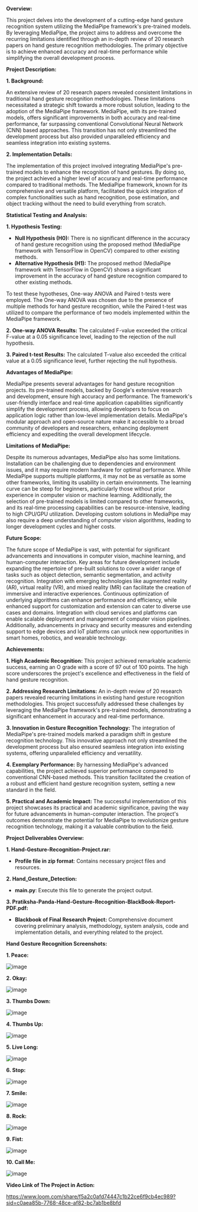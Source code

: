 **Overview:**

This project delves into the development of a cutting-edge hand gesture recognition system utilizing the MediaPipe framework's pre-trained models. By leveraging MediaPipe, the project aims to address and overcome the recurring limitations identified through an in-depth review of 20 research papers on hand gesture recognition methodologies. The primary objective is to achieve enhanced accuracy and real-time performance while simplifying the overall development process.

**Project Description:**

**1. Background:**

An extensive review of 20 research papers revealed consistent limitations in traditional hand gesture recognition methodologies. These limitations necessitated a strategic shift towards a more robust solution, leading to the adoption of the MediaPipe framework. MediaPipe, with its pre-trained models, offers significant improvements in both accuracy and real-time performance, far surpassing conventional Convolutional Neural Network (CNN) based approaches. This transition has not only streamlined the development process but also provided unparalleled efficiency and seamless integration into existing systems.

**2. Implementation Details:**

The implementation of this project involved integrating MediaPipe's pre-trained models to enhance the recognition of hand gestures. By doing so, the project achieved a higher level of accuracy and real-time performance compared to traditional methods. The MediaPipe framework, known for its comprehensive and versatile platform, facilitated the quick integration of complex functionalities such as hand recognition, pose estimation, and object tracking without the need to build everything from scratch.

**Statistical Testing and Analysis:**

**1. Hypothesis Testing:**

- **Null Hypothesis (H0):** There is no significant difference in the accuracy of hand gesture recognition using the proposed method (MediaPipe framework with TensorFlow in OpenCV) compared to other existing methods.
- **Alternative Hypothesis (H1):** The proposed method (MediaPipe framework with TensorFlow in OpenCV) shows a significant improvement in the accuracy of hand gesture recognition compared to other existing methods.

To test these hypotheses, One-way ANOVA and Paired t-tests were employed. The One-way ANOVA was chosen due to the presence of multiple methods for hand gesture recognition, while the Paired t-test was utilized to compare the performance of two models implemented within the MediaPipe framework.

**2. One-way ANOVA Results:** The calculated F-value exceeded the critical F-value at a 0.05 significance level, leading to the rejection of the null hypothesis.

**3. Paired t-test Results:** The calculated T-value also exceeded the critical value at a 0.05 significance level, further rejecting the null hypothesis.

**Advantages of MediaPipe:**

MediaPipe presents several advantages for hand gesture recognition projects. Its pre-trained models, backed by Google's extensive research and development, ensure high accuracy and performance. The framework's user-friendly interface and real-time application capabilities significantly simplify the development process, allowing developers to focus on application logic rather than low-level implementation details. MediaPipe's modular approach and open-source nature make it accessible to a broad community of developers and researchers, enhancing deployment efficiency and expediting the overall development lifecycle.

**Limitations of MediaPipe:**

Despite its numerous advantages, MediaPipe also has some limitations. Installation can be challenging due to dependencies and environment issues, and it may require modern hardware for optimal performance. While MediaPipe supports multiple platforms, it may not be as versatile as some other frameworks, limiting its usability in certain environments. The learning curve can be steep for beginners, particularly those without prior experience in computer vision or machine learning. Additionally, the selection of pre-trained models is limited compared to other frameworks, and its real-time processing capabilities can be resource-intensive, leading to high CPU/GPU utilization. Developing custom solutions in MediaPipe may also require a deep understanding of computer vision algorithms, leading to longer development cycles and higher costs.

**Future Scope:**

The future scope of MediaPipe is vast, with potential for significant advancements and innovations in computer vision, machine learning, and human-computer interaction. Key areas for future development include expanding the repertoire of pre-built solutions to cover a wider range of tasks such as object detection, semantic segmentation, and activity recognition. Integration with emerging technologies like augmented reality (AR), virtual reality (VR), and mixed reality (MR) can facilitate the creation of immersive and interactive experiences. Continuous optimization of underlying algorithms can enhance performance and efficiency, while enhanced support for customization and extension can cater to diverse use cases and domains. Integration with cloud services and platforms can enable scalable deployment and management of computer vision pipelines. Additionally, advancements in privacy and security measures and extending support to edge devices and IoT platforms can unlock new opportunities in smart homes, robotics, and wearable technology.


**Achievements:**

**1. High Academic Recognition:**
This project achieved remarkable academic success, earning an O grade with a score of 97 out of 100 points. The high score underscores the project's excellence and effectiveness in the field of hand gesture recognition.

**2. Addressing Research Limitations:**
An in-depth review of 20 research papers revealed recurring limitations in existing hand gesture recognition methodologies. This project successfully addressed these challenges by leveraging the MediaPipe framework's pre-trained models, demonstrating a significant enhancement in accuracy and real-time performance.

**3. Innovation in Gesture Recognition Technology:**
The integration of MediaPipe's pre-trained models marked a paradigm shift in gesture recognition technology. This innovative approach not only streamlined the development process but also ensured seamless integration into existing systems, offering unparalleled efficiency and versatility.

**4. Exemplary Performance:**
By harnessing MediaPipe's advanced capabilities, the project achieved superior performance compared to conventional CNN-based methods. This transition facilitated the creation of a robust and efficient hand gesture recognition system, setting a new standard in the field.

**5. Practical and Academic Impact:**
The successful implementation of this project showcases its practical and academic significance, paving the way for future advancements in human-computer interaction. The project's outcomes demonstrate the potential for MediaPipe to revolutionize gesture recognition technology, making it a valuable contribution to the field.


**Project Deliverables Overview:**

**1. Hand-Gesture-Recognition-Project.rar:**
   - **Profile file in zip format**: Contains necessary project files and resources.

**2. Hand_Gesture_Detection:**
   - **main.py**: Execute this file to generate the project output.

**3. Pratiksha-Panda-Hand-Gesture-Recognition-BlackBook-Report-PDF.pdf:**
   - **Blackbook of Final Research Project:** Comprehensive document covering preliminary analysis, methodology, system analysis, code and implementation details, and everything related to the project.


**Hand Gesture Recognition Screenshots:**

**1. Peace:**

![image](https://github.com/PratikshaPandaPKP/Hand-Gesture-Recognition-A-Study-Using-MediaPipe-and-TensorFlow-in-OpenCV/assets/112324400/010bbdb9-03de-4ae7-a39a-504c0b22440f)


**2. Okay:**

![image](https://github.com/PratikshaPandaPKP/Hand-Gesture-Recognition-A-Study-Using-MediaPipe-and-TensorFlow-in-OpenCV/assets/112324400/30358ea2-3a88-4060-b308-0d623d49fb2d)


**3. Thumbs Down:**

![image](https://github.com/PratikshaPandaPKP/Hand-Gesture-Recognition-A-Study-Using-MediaPipe-and-TensorFlow-in-OpenCV/assets/112324400/682dded7-af24-4442-ae59-f08992ff2d08)


**4. Thumbs Up:**

![image](https://github.com/PratikshaPandaPKP/Hand-Gesture-Recognition-A-Study-Using-MediaPipe-and-TensorFlow-in-OpenCV/assets/112324400/c2f54f24-b7bf-477b-93e4-569a3b3607d7)


**5. Live Long:**

![image](https://github.com/PratikshaPandaPKP/Hand-Gesture-Recognition-A-Study-Using-MediaPipe-and-TensorFlow-in-OpenCV/assets/112324400/3fb798d7-1338-4181-b9ed-16b3dbdcc0e5)


**6. Stop:**

![image](https://github.com/PratikshaPandaPKP/Hand-Gesture-Recognition-A-Study-Using-MediaPipe-and-TensorFlow-in-OpenCV/assets/112324400/bda29692-f6a9-4313-b866-299970d69cd9)


**7. Smile:**

![image](https://github.com/PratikshaPandaPKP/Hand-Gesture-Recognition-A-Study-Using-MediaPipe-and-TensorFlow-in-OpenCV/assets/112324400/4459e39f-8370-4c3f-91e2-7466940b8e8d)


**8. Rock:**

![image](https://github.com/PratikshaPandaPKP/Hand-Gesture-Recognition-A-Study-Using-MediaPipe-and-TensorFlow-in-OpenCV/assets/112324400/970153b1-3105-407c-8b50-6cbf6fe8a2f6)


**9. Fist:**

![image](https://github.com/PratikshaPandaPKP/Hand-Gesture-Recognition-A-Study-Using-MediaPipe-and-TensorFlow-in-OpenCV/assets/112324400/791f3434-d910-490a-ba10-29c51c194950)


**10. Call Me:**

![image](https://github.com/PratikshaPandaPKP/Hand-Gesture-Recognition-A-Study-Using-MediaPipe-and-TensorFlow-in-OpenCV/assets/112324400/24b13e9f-9f08-444c-b9a3-94d9d77a113e)


**Video Link of The Project in Action:**

https://www.loom.com/share/f5a2c0afd74447c1b22ce6f9cb4ec989?sid=c0aea85b-7768-48ce-af82-bc7ab1be8bfd






